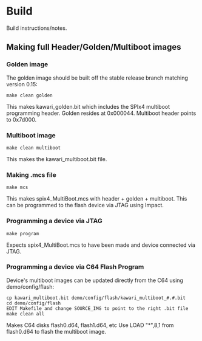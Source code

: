 # Build

Build instructions/notes.

## Making full Header/Golden/Multiboot images

### Golden image

The golden image should be built off the stable release branch matching version 0.15:

    make clean golden

This makes kawari_golden.bit which includes the SPIx4 multiboot programming header. Golden resides at 0x000044. Multiboot header points to 0x7d000.

### Multiboot image

    make clean multiboot

This makes the kawari_multiboot.bit file.

### Making .mcs file

    make mcs

This makes spix4_MultiBoot.mcs with header + golden + multiboot.  This can be programmed to the flash device via JTAG using Impact.

### Programming a device via JTAG

    make program

Expects spix4_MultiBoot.mcs to have been made and device connected via JTAG.

### Programming a device via C64 Flash Program

Device's multiboot images can be updated directly from the C64 using demo/config/flash:

    cp kawari_multiboot.bit demo/config/flash/kawari_multiboot_#.#.bit
    cd demo/config/flash
    EDIT Makefile and change SOURCE_IMG to point to the right .bit file
    make clean all

Makes C64 disks flash0.d64, flash1.d64, etc
Use LOAD "*",8,1 from flash0.d64 to flash the multiboot image.

